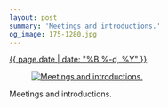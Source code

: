 ```yaml
---
layout: post
summary: 'Meetings and introductions.'
og_image: 175-1280.jpg
---
```


<div class="post">
 <time>
  <a href="/175">
   {{ page.date | date: "%B %-d, %Y" }}
  </a>
 </time>
 <a href="/175">
  <figure data-taken="11/10/2013">
   <img alt="Meetings and introductions." sizes="(min-width: 700px) 50vw, calc(100vw - 2rem)" src="{{ site.assets_url }}/175-640.jpg" srcset="{{ site.assets_url }}/175-1280.jpg 1280w, {{ site.assets_url }}/175-960.jpg 960w, {{ site.assets_url }}/175-640.jpg 640w, {{ site.assets_url }}/175-320.jpg 320w"/>
  </figure>
 </a>
 <span>
  Meetings and introductions.
 </span>
</div>
